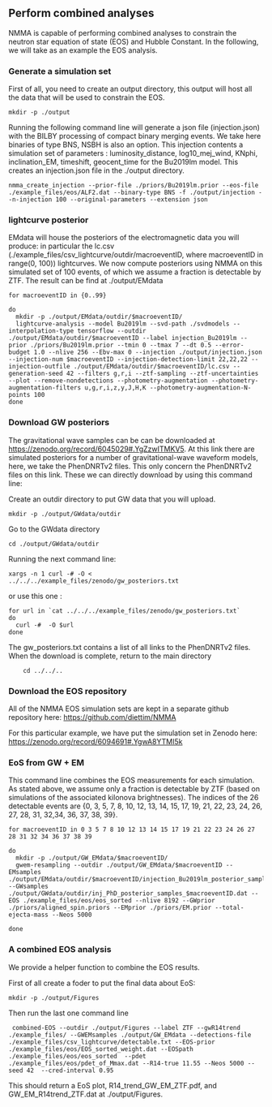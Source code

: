 ## Perform combined analyses

NMMA is capable of performing combined analyses to constrain the neutron star equation of state (EOS) and Hubble Constant. In the following, we will take as an example the EOS analysis.

### Generate a simulation set

First of all, you need to create an output directory, this output will host all the data that will be used to constrain the EOS.

	mkdir -p ./output

Running the following command line will generate a json file (injection.json)  with the BILBY processing of compact binary merging events. We take here binaries of type BNS, NSBH is also an option. This injection contents a simulation set of parameters : luminosity_distance, log10_mej_wind, KNphi, inclination_EM, timeshift, geocent_time for the Bu2019lm model. This creates an injection.json file in the ./output directory.

	nmma_create_injection --prior-file ./priors/Bu2019lm.prior --eos-file ./example_files/eos/ALF2.dat --binary-type BNS -f ./output/injection --n-injection 100 --original-parameters --extension json


### lightcurve posterior

EMdata will house the posteriors of the electromagnetic data you will produce: in particular the lc.csv (./example_files/csv_lightcurve/outdir/macroeventID, where macroeventID in range(0, 100)) lightcurves. We now compute posteriors using NMMA on this simulated set of 100 events, of which we assume a fraction is detectable by ZTF. The result can be find at  ./output/EMdata

	for macroeventID in {0..99}

	do
	  mkdir -p ./output/EMdata/outdir/$macroeventID/
	  lightcurve-analysis --model Bu2019lm --svd-path ./svdmodels --interpolation-type tensorflow --outdir ./output/EMdata/outdir/$macroeventID --label injection_Bu2019lm --prior ./priors/Bu2019lm.prior --tmin 0 --tmax 7 --dt 0.5 --error-budget 1.0 --nlive 256 --Ebv-max 0 --injection ./output/injection.json --injection-num $macroeventID --injection-detection-limit 22,22,22 --injection-outfile ./output/EMdata/outdir/$macroeventID/lc.csv --generation-seed 42 --filters g,r,i --ztf-sampling --ztf-uncertainties --plot --remove-nondetections --photometry-augmentation --photometry-augmentation-filters u,g,r,i,z,y,J,H,K --photometry-augmentation-N-points 100
	done


### Download GW posteriors

The gravitational wave samples can be can be downloaded at https://zenodo.org/record/6045029#.YgZzwITMKV5. At this link there are simulated posteriors for a number of gravitational-wave waveform models, here, we take the PhenDNRTv2 files.
This only  concern  the PhenDNRTv2 files on this link. These we can directly download by using this command line:

Create an outdir directory to put GW data that you will upload.

	mkdir -p ./output/GWdata/outdir

Go to the GWdata directory

	cd ./output/GWdata/outdir

Running the next command line:

	xargs -n 1 curl -# -O < ../../../example_files/zenodo/gw_posteriors.txt

or use this one :

	for url in `cat ../../../example_files/zenodo/gw_posteriors.txt`
	do
	  curl -#  -O $url
	done


The gw_posteriors.txt contains a list of all links to the PhenDNRTv2 files. When the download is complete, return to the main directory

        cd ../../..

### Download the EOS repository

All of the NMMA EOS simulation sets are kept in a separate github repository here:
https://github.com/diettim/NMMA

For this particular example, we have put the simulation set in Zenodo here:
https://zenodo.org/record/6094691#.YgwA8YTMI5k

### EoS from GW + EM

This command line combines the EOS measurements for each simulation. As stated above, we assume only a fraction is detectable by ZTF (based on simulations of the associated kilonova brightnesses). The indices of the 26 detectable events are {0,  3,  5,  7,  8, 10, 12, 13, 14, 15, 17, 19, 21, 22, 23, 24, 26, 27, 28, 31, 32,34, 36, 37, 38, 39}.

	for macroeventID in 0 3 5 7 8 10 12 13 14 15 17 19 21 22 23 24 26 27 28 31 32 34 36 37 38 39

	do
	  mkdir -p ./output/GW_EMdata/$macroeventID/
	  gwem-resampling --outdir ./output/GW_EMdata/$macroeventID --EMsamples ./output/EMdata/outdir/$macroeventID/injection_Bu2019lm_posterior_samples.dat --GWsamples  ./output/GWdata/outdir/inj_PhD_posterior_samples_$macroeventID.dat --EOS ./example_files/eos/eos_sorted --nlive 8192 --GWprior ./priors/aligned_spin.priors --EMprior ./priors/EM.prior --total-ejecta-mass --Neos 5000

	done


### A combined EOS analysis

We provide a helper function to combine the EOS results.

First of all create a foder to put the final data about EoS:

	mkdir -p ./output/Figures

Then run the last one command line

	 combined-EOS --outdir ./output/Figures --label ZTF --gwR14trend ./example_files/ --GWEMsamples ./output/GW_EMdata --detections-file ./example_files/csv_lightcurve/detectable.txt --EOS-prior ./example_files/eos/EOS_sorted_weight.dat --EOSpath ./example_files/eos/eos_sorted  --pdet ./example_files/eos/pdet_of_Mmax.dat --R14-true 11.55 --Neos 5000 --seed 42  --cred-interval 0.95


This should return a EoS plot, R14_trend_GW_EM_ZTF.pdf, and  GW_EM_R14trend_ZTF.dat  at  ./output/Figures.
